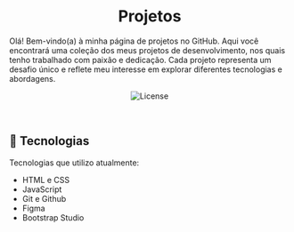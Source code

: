  
<h1 align="center"> Projetos </h1>

<p align="center">

Olá! Bem-vindo(a) à minha página de projetos no GitHub. Aqui você encontrará uma coleção dos meus projetos de desenvolvimento, nos quais tenho trabalhado com paixão e dedicação. Cada projeto representa um desafio único e reflete meu interesse em explorar diferentes tecnologias e abordagens.

</p>


<p align="center">
  <img alt="License" src="https://tonestecnologias.com.br/assets/img/office-g78df4e0e1_1280.jpg">
</p>

<br>


## 🚀 Tecnologias

Tecnologias que utilizo atualmente:

- HTML e CSS
- JavaScript
- Git e Github
- Figma
- Bootstrap Studio

